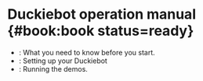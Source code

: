 # Duckiebot operation manual {#book:book status=ready}



* [](#preliminaries): What you need to know before you start. 
* [](#building-duckiebot-c0): Setting up your Duckiebot 
* [](#demos): Running the demos. 

